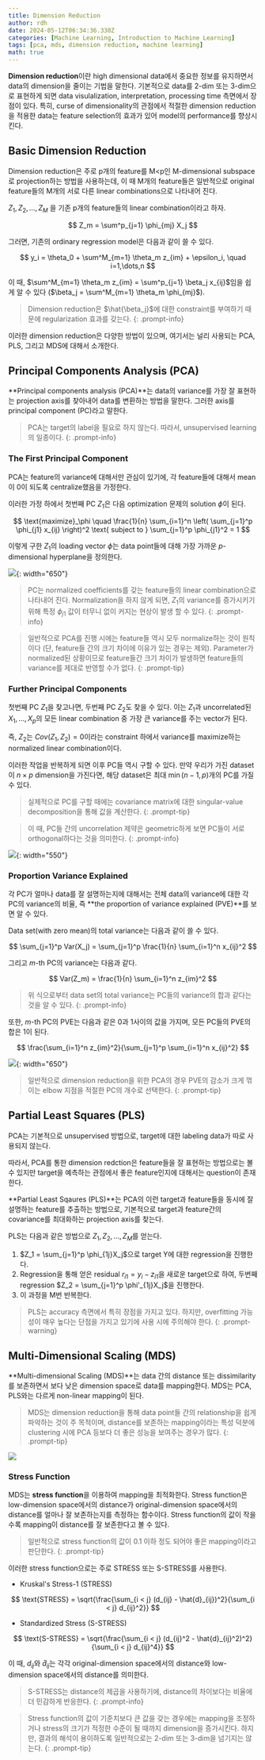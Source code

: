 ```yaml
---
title: Dimension Reduction
author: rdh
date: 2024-05-12T06:34:36.330Z
categories: [Machine Learning, Introduction to Machine Learning]
tags: [pca, mds, dimension reduction, machine learning]
math: true
---
```

**Dimension reduction**이란 high dimensional data에서 중요한 정보를 유지하면서 data의 dimension을 줄이는 기법을 말한다. 기본적으로 data를 2-dim 또는 3-dim으로 표현하게 되면 data visulalization, interpretation, processing time 측면에서 장점이 있다. 특히, curse of dimensionality의 관점에서 적절한 dimension reduction을 적용한 data는 feature selection의 효과가 있어 model의 performance를 향상시킨다.

## Basic Dimension Reduction
Dimension reduction은 주로 p개의 feature를 M<p인 M-dimensional subspace로 projection하는 방법을 사용하는데, 이 때 M개의 feature들은 일반적으로 original feature들의 M개의 서로 다른 linear combinations으로 나타내어 진다. 

$Z_1, Z_2, \dots, Z_M$ 을 기존 p개의 feature들의 linear combination이라고 하자.

$$
Z_m = \sum^p_{j=1} \phi_{mj} X_j
$$

그러면, 기존의 ordinary regression model은 다음과 같이 쓸 수 있다.

$$
y_i = \theta_0 + \sum^M_{m=1} \theta_m z_{im} + \epsilon_i, \quad i=1,\dots,n
$$

이 때, $\sum^M_{m=1} \theta_m z_{im} = \sum^p_{j=1} \beta_j x_{ij}$임을 쉽게 알 수 있다 ($\beta_j = \sum^M_{m=1} \theta_m \phi_{mj}$).

> Dimension reduction은 $\hat{\beta_j}$에 대한 constraint를 부여하기 때문에 regularization 효과를 갖는다.
{: .prompt-info}

이러한 dimension reduction은 다양한 방법이 있으며, 여기서는 널리 사용되는 PCA, PLS, 그리고 MDS에 대해서 소개한다.

## Principal Components Analysis (PCA)
**Principal components analysis (PCA)**는 data의 variance를 가장 잘 표현하는 projection axis를 찾아내어 data를 변환하는 방법을 말한다. 그러한 axis를 principal component (PC)라고 말한다.

> PCA는 target의 label을 필요로 하지 않는다. 따라서, unsupervised learning의 일종이다.
{: .prompt-info}

### The First Principal Component
PCA는 feature의 variance에 대해서만 관심이 있기에, 각 feature들에 대해서 mean이 0이 되도록 centralize했음을 가정한다.

이러한 가정 하에서 첫번째 PC $Z_1$은 다음 optimization 문제의 solution $\phi$이 된다.

$$
\text{maximize}_\phi \quad \frac{1}{n} \sum_{i=1}^n \left( \sum_{j=1}^p \phi_{j1} x_{ij} \right)^2  \text{ subject to }  \sum_{j=1}^p \phi_{j1}^2 = 1
$$

이렇게 구한 $Z_1$의 loading vector $\phi$는 data point들에 대해 가장 가까운 $p$-dimensional hyperplane을 정의한다.

![](/assets/img/dimension-reduction-01.png){: width="650"}

> PC는 normalized coefficients를 갖는 feature들의 linear combination으로 나타내어 진다. Normalization을 하지 않게 되면, $Z_1$의 variance를 증가시키기 위해 특정 $\phi_{j1}$ 값이 터무니 없이 커지는 현상이 발생 할 수 있다.
{: .prompt-info}

> 일반적으로 PCA를 진행 시에는 feature들 역시 모두 normalize하는 것이 원칙이다 (단, feature들 간의 크기 차이에 이유가 있는 경우는 제외). Parameter가 normalized된 상황이므로 feature들간 크기 차이가 발생하면 feature들의 variance를 제대로 반영할 수가 없다.
{: .prompt-tip}

### Further Principal Components
첫번째 PC $Z_1$을 찾고나면, 두번째 PC $Z_2$도 찾을 수 있다. 이는 $Z_1$과 uncorrelated된 $X_1,\dots,X_p$의 모든 linear combination 중 가장 큰 variance를 주는 vector가 된다.

즉, $Z_2$는 $Cov(Z_1, Z_2)=0$이라는 constraint 하에서 variance를 maximize하는 normalized linear combination이다.

이러한 작업을 반복하게 되면 이후 PC들 역시 구할 수 있다. 만약 우리가 가진 dataset이 $n\times p$ dimension을 가진다면, 해당 dataset은 최대 $\min(n-1,p)$개의 PC를 가질 수 있다.

> 실제적으로 PC를 구할 때에는 covariance matrix에 대한 singular-value decomposition을 통해 값을 계산한다.
{: .prompt-tip}

> 이 때, PC들 간의 uncorrelation 제약은 geometric하게 보면 PC들이 서로 orthogonal하다는 것을 의미한다. 
{: .prompt-info}

![](/assets/img/dimension-reduction-02.png){: width="550"}

### Proportion Variance Explained
각 PC가 얼마나 data를 잘 설명하는지에 대해서는 전체 data의 variance에 대한 각 PC의 variance의 비율, 즉 **the proportion of variance explained (PVE)**를 보면 알 수 있다.

Data set(with zero mean)의 total variance는 다음과 같이 쓸 수 있다.

$$
\sum_{j=1}^p Var(X_j) = \sum_{j=1}^p \frac{1}{n} \sum_{i=1}^n x_{ij}^2
$$

그리고 $m$-th PC의 variance는 다음과 같다.

$$
Var(Z_m) = \frac{1}{n} \sum_{i=1}^n z_{im}^2
$$

> 위 식으로부터 data set의 total variance는 PC들의 variance의 합과 같다는 것을 알 수 있다.
{: .prompt-info}

또한, $m$-th PC의 PVE는 다음과 같은 0과 1사이의 값을 가지며, 모든 PC들의 PVE의 합은 1이 된다.

$$
\frac{\sum_{i=1}^n z_{im}^2}{\sum_{j=1}^p \sum_{i=1}^n x_{ij}^2}
$$

![](/assets/img/dimension-reduction-03.png){: width="650"}

> 일반적으로 dimension reduction을 위한 PCA의 경우 PVE의 감소가 크게 꺾이는 elbow 지점을 적절한 PC의 개수로 선택한다.
{: .prompt-tip}

## Partial Least Squares (PLS)
PCA는 기본적으로 unsupervised 방법으로, target에 대한 labeling data가 따로 사용되지 않는다.

따라서, PCA를 통한 dimension redction은 feature들을 잘 표현하는 방법으로는 볼 수 있지만 target을 예측하는 관점에서 좋은 feature인지에 대해서는 question이 존재한다.

**Partial Least Sqaures (PLS)**는 PCA의 이런 target과 feature들을 동시에 잘 설명하는 feature를 추출하는 방법으로, 기본적으로 target과 feature간의 covariance를 최대화하는 projection axis를 찾는다.

PLS는 다음과 같은 방법으로 $Z_1, Z_2, \dots, Z_M$를 얻는다.

1. $Z_1 = \sum_{j=1}^p \phi_{1j}X_j$으로 target Y에 대한 regression을 진행한다.
2. Regression을 통해 얻은 residual $r_{i1} = y_i-z_{i1}$을 새로운 target으로 하여, 두번째 regression $Z_2 = \sum_{j=1}^p \phi'_{1j}X_j$을 진행한다.
3. 이 과정을 M번 반복한다.

> PLS는 accuracy 측면에서 특히 장점을 가지고 있다. 하지만, overfitting 가능성이 매우 높다는 단점을 가지고 있기에 사용 시에 주의해야 한다.
{: .prompt-warning}

## Multi-Dimensional Scaling (MDS)
**Multi-dimensional Scaling (MDS)**는 data 간의 distance 또는 dissimilarity를 보존하면서 보다 낮은 dimension space로 data를 mapping한다. MDS는 PCA, PLS와는 다르게 non-linear mapping이 된다.

> MDS는 dimension reduction을 통해 data point들 간의 relationship을 쉽게 파악하는 것이 주 목적이며, distance를 보존하는 mapping이라는 특성 덕분에 clustering 시에 PCA 등보다 더 좋은 성능을 보여주는 경우가 많다.
{: .prompt-tip}

![](/assets/img/dimension-reduction-04.png)

### Stress Function
MDS는 **stress function**을 이용하여 mapping을 최적화한다. Stress function은 low-dimension space에서의 distance가 original-dimension space에서의 distance를 얼마나 잘 보존하는지를 측정하는 함수이다. Stress function의 값이 작을수록 mapping이 distance를 잘 보존한다고 볼 수 있다.

> 일반적으로 stress function의 값이 0.1 이하 정도 되어야 좋은 mapping이라고 판단한다.
{: .prompt-tip}

이러한 stress function으로는 주로 STRESS 또는 S-STRESS를 사용한다.

* Kruskal's Stress-1 (STRESS)

$$
\text{STRESS} = \sqrt{\frac{\sum_{i < j} (d_{ij} - \hat{d}_{ij})^2}{\sum_{i < j} d_{ij}^2}}
$$

* Standardized Stress (S-STRESS)

$$
\text{S-STRESS} = \sqrt{\frac{\sum_{i < j} (d_{ij}^2 - \hat{d}_{ij}^2)^2}{\sum_{i < j} d_{ij}^4}}
$$

이 때, $d_{ij}$와 $\hat{d}_{ij}$는 각각 original-dimension space에서의 distance와 low-dimension space에서의 distance를 의미한다.

> S-STRESS는 distance의 제곱을 사용하기에, distance의 차이보다는 비율에 더 민감하게 반응한다.
{: .prompt-info}

> Stress function의 값이 기준치보다 큰 값을 갖는 경우에는 mapping을 조정하거나 stress의 크기가 적정한 수준이 될 때까지 dimension을 증가시킨다. 하지만, 결과의 해석이 용이하도록 일반적으로는 2-dim 또는 3-dim을 넘기지는 않는다.
{: .prompt-tip}